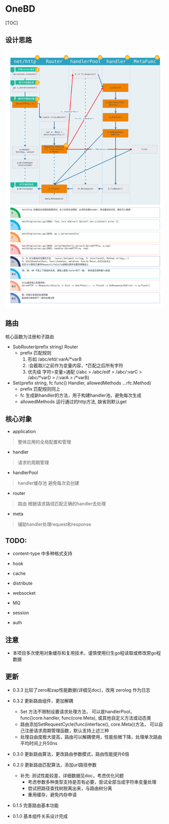# OneBD

[TOC]

## 设计思路

![onebd 设计](doc/onebd设计.png)


## 路由

核心函数为注册和子路由

- SubRouter(prefix string) Router
    - prefix 匹配规则
        1. 形如 /abc/efd/:varA/*varB
        2. :会截取//之前作为变量内容，*匹配之后所有字符
        3. 优先级 字符>变量>通配 (/abc > /abc/edf > /abc/:varC > /abc/*varD > /:varA > /*varB)
- Set(prefix string, fc func() Handler, allowedMethods ...rfc.Method)
    - prefix 匹配规则同上
    - fc 生成新handler的方法，用于构建handler池，避免每次生成
    - allowedMethods 运行通过的http方法, 缺省则默认get

## 核心对象

- application

> 整体应用的全局配置和管理

- handler 

> 请求的周期管理

- handlerPool

> handler缓存池 避免每次去创建

- router

> 路由 根据请求路径匹配正确的handler去处理

- meta 

> 辅助handler处理request和response 


## TODO:

- content-type 中多种格式支持 

- hook

- cache

- distribute

- websocket

- MQ

- session

- auth


## 注意

- 本项目多次使用对象缓存和复用技术，谨慎使用衍生go程读取或修改原go程数据


## 更新

- 0.3.3 比较了zero和zap性能数据(详细见doc)，改用 zerolog 作为日志

- 0.3.2 更新路由组件，更加解耦
    - Set 方法不限制设置请求处理方法， 可以是handlerPool， func()core.handler, func(core.Meta), 或其他自定义方法或动态类
    - 路由添加SetRequestCycle(func(interface(), core.Meta))方法， 可以自己注册请求周期管理函数，默认支持上述三种
    - 处理自由度极大提高，路由可以解耦使用，性能些微下降，处理单次路由平均时间上升50ns

- 0.3.0 更新路由算法，更改路由参数模式，路由性能提升6倍

- 0.2.0 更新路由匹配算法，添加url路径参数
    - 补充: 测试性能较差，详细数据见doc，考虑优化问题
        - 考虑参数多种类型支持是否有必要，尝试全部当成字符串变量处理
        - 尝试把路径查找树脱离出来，与路由树分离
        - 重用缓存，避免内存申请

- 0.1.5 完善路由基本功能

- 0.1.0 基本组件关系设计完成